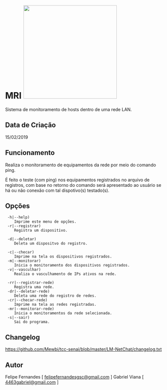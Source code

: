 # MRI <img src='https://https://i.imgur.com/2uUwdD3.png' height='300'>
Sistema de monitoramento de hosts dentro de uma rede LAN.

## Data de Criação
15/02/2019

## Funcionamento
 Realiza o monitoramento de equipamentos da rede por meio do comando ping.
 
 É feito o teste (com ping) nos equipamentos registrados no arquivo de
 registros, com base no retorno do comando será apresentado ao usuário se
 há ou não conexão com tal dispotivo(s) testado(s).
   
## Opções
```
 -h|--help)
	Imprime este menu de opções.
 -r|--registrar)
 	Registra um dispositivo.
  
 -d|--deletar)
 	Deleta um dispositvo do registro.
	
 -c|--checar)
	Imprime na tela os dispositivos registrados.
 -m|--monitorar)
 	Inicia o monitoramento dos dispositivos registrados.
 -v|--vasculhar)
 	Realiza o vasculhamento de IPs ativos na rede.
	
 -rr|--registrar-rede)
 	Registra uma rede.
 -dr|--deletar-rede)
 	Deleta uma rede do registro de redes.
 -cr|--checar-rede)
 	Imprime na tela as redes registradas.
 -mr|--monitorar-rede)
 	Inicia o monitoramentos da rede selecionada.
 -s|--sair)
	Sai do programa.
```

## Changelog
https://github.com/Mewbi/tcc-senai/blob/master/LM-NetChat/changelog.txt

## Autor
Felipe Fernandes [ felipefernandesgsc@gmail.com ]
Gabriel Viana [ 4463gabriel@gmail.com ]

